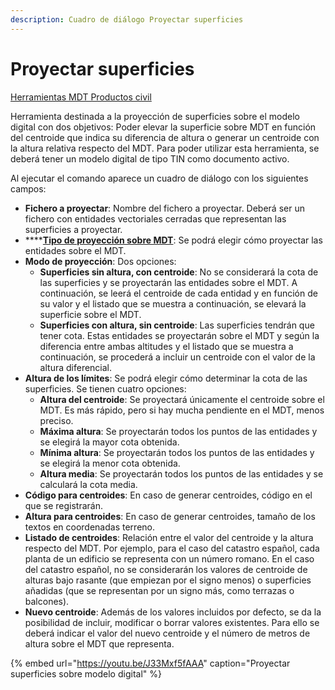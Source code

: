 ```yaml
---
description: Cuadro de diálogo Proyectar superficies
---
```


# Proyectar superficies

[Herramientas MDT Productos civil](../fichas-de-herramientas/ficha-de-herramientas-mdt/productos-civil.md)

Herramienta destinada a la proyección de superficies sobre el modelo digital con dos objetivos: Poder elevar la superficie sobre MDT en función del centroide que indica su diferencia de altura o generar un centroide con la altura relativa respecto del MDT. Para poder utilizar esta herramienta, se deberá tener un modelo digital de tipo TIN como documento activo.

Al ejecutar el comando aparece un cuadro de diálogo con los siguientes campos:

* **Fichero a proyectar**: Nombre del fichero a proyectar. Deberá ser un fichero con entidades vectoriales cerradas que representan las superficies a proyectar.
* \*\*\*\*[**Tipo de proyección sobre MDT**](perfiles/tipo-de-proyeccion.md): Se podrá elegir cómo proyectar las entidades sobre el MDT.
* **Modo de proyección**: Dos opciones:
  * **Superficies sin altura, con centroide**: No se considerará la cota de las superficies y se proyectarán las entidades sobre el MDT. A continuación, se leerá el centroide de cada entidad y en función de su valor y el listado que se muestra a continuación, se elevará la superficie sobre el MDT.
  * **Superficies con altura, sin centroide**: Las superficies tendrán que tener cota. Estas entidades se proyectarán sobre el MDT y según la diferencia entre ambas altitudes y el listado que se muestra a continuación, se procederá a incluir un centroide con el valor de la altura diferencial.
* **Altura de los límites**: Se podrá elegir cómo determinar la cota de las superficies. Se tienen cuatro opciones:
  * **Altura del centroide**: Se proyectará únicamente el centroide sobre el MDT. Es más rápido, pero si hay mucha pendiente en el MDT, menos preciso.
  * **Máxima altura**: Se proyectarán todos los puntos de las entidades y se elegirá la mayor cota obtenida.
  * **Mínima altura**: Se proyectarán todos los puntos de las entidades y se elegirá la menor cota obtenida.
  * **Altura media**: Se proyectarán todos los puntos de las entidades y se calculará la cota media.
* **Código para centroides**: En caso de generar centroides, código en el que se registrarán.
* **Altura para centroides**: En caso de generar centroides, tamaño de los textos en coordenadas terreno.
* **Listado de centroides**: Relación entre el valor del centroide y la altura respecto del MDT. Por ejemplo, para el caso del catastro español, cada planta de un edificio se representa con un número romano. En el caso del catastro español, no se considerarán los valores de centroide de alturas bajo rasante \(que empiezan por el signo menos\) o superficies añadidas \(que se representan por un signo más, como terrazas o balcones\).
* **Nuevo centroide**: Además de los valores incluidos por defecto, se da la posibilidad de incluir, modificar o borrar valores existentes. Para ello se deberá indicar el valor del nuevo centroide y el número de metros de altura sobre el MDT que representa.

{% embed url="https://youtu.be/J33Mxf5fAAA" caption="Proyectar superficies sobre modelo digital" %}

